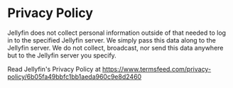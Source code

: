 # Privacy Policy

Jellyfin does not collect personal information outside of that needed to log in to the specified Jellyfin server. We simply pass this data along to the Jellyfin server. We do not collect, broadcast, nor send this data anywhere but to the Jellyfin server you specify.

Read Jellyfin's Privacy Policy at <https://www.termsfeed.com/privacy-policy/6b05fa49bbfc1bb1aeda960c9e8d2460>

